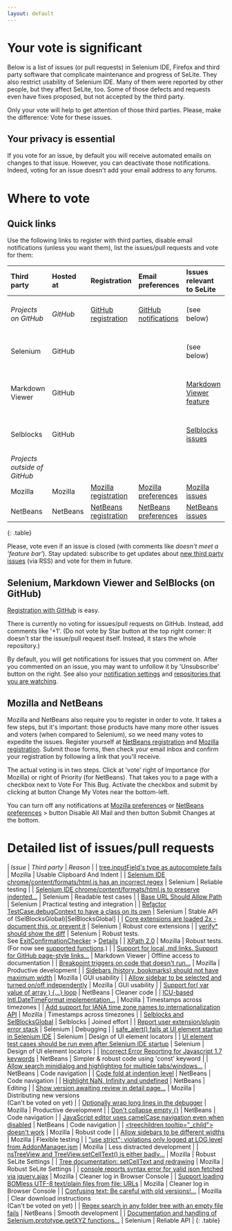 ```yaml
---
layout: default
---
```


# Your vote is significant #
Below is a list of issues (or pull requests) in Selenium IDE, Firefox and third party software that complicate maintenance and progress of SeLite. They also restrict usability of Selenium IDE. Many of them were reported by other people, but they affect SeLite, too. Some of those defects and requests even have fixes proposed, but not accepted by the third party.

Only your vote will help to get attention of those third parties. Please, make the difference: Vote for these issues.

## Your privacy is essential ##
If you vote for an issue, by default you will receive automated emails on changes to that issue. However, you can deactivate those notifications. Indeed, voting for an issue doesn't add your email address to any forums.

# Where to vote

## Quick links
Use the following links to register with third parties, disable email notifications (unless you want them), list the issues/pull requests and vote for them:

<!--
Update the following links whenever you update the detailed list.
How to get the links for GitHub: I couldn"t make it search by pairs of [repository, issue #]. Therefore
https://github.com/search?q=repo%3Arefactoror%2FSelBlocks+label%3Aquestion+author%3Apeter-kehl&ref=searchresults&type=Issues&utf8=%E2%9C%93. To edit that search, visit this link and then follow "Advanced search" link from that screen.

Filter multiple GitHub pull requests by commit # and 'OR': https://github.com/Thiht/markdown-viewer/issues?utf8=%E2%9C%93&q=213d5645af8+OR++f6269e7a3+
-->
<script type="text/javascript">
function goToYourGitHubComments( repositoryUser, repositoryProject ) {
    var username=prompt('What is your GitHub username?');
    if(username) {
        window.location= 'https://github.com/' +escape(repositoryUser)+ '/' +escape(repositoryProject)+ '/issues?utf8=✓&q=open+commenter%3A' + escape(username);
    }
}
</script>
| **Third party**      | **Hosted at** | **Registration**                                                                     | **Email preferences**                                                                         | **Issues relevant to SeLite** | **Your votes (or comments)** |
|:---------------------|:--------------|:-------------------------------------------------------------------------------------|:----------------------------------------------------------------------------------------------|:------------------------------|:-------------------|
| _Projects on GitHub_ | _GitHub_      | [GitHub registration](https://github.com/join)                           | [GitHub notifications](https://github.com/settings/notifications) | (see below) | https://github.com/search?type=Issues&utf8=✓&q=commenter%3A**your-github-user-name** <br/><a href="#" onclick="var username=prompt('What is your GitHub username?'); if(username) { window.location= 'https://github.com/search?type=Issues&utf8=✓&q=commenter%3A' +escape(username); }">your comments</a> |
| Selenium             | GitHub        |             |                                               |  (see below) | https://github.com/seleniumHQ/selenium/issues?utf8=✓&q=commenter%3A**your-github-user-name** <br/><a href="#" onclick="goToYourGitHubComments('seleniumHQ', 'selenium')">your comments</a> |
| Markdown Viewer      | GitHub        |  |  | [Markdown Viewer feature](https://github.com/Thiht/markdown-viewer/pull/39) | https://github.com/Thiht/markdown-viewer/issues?utf8=✓&q=commenter%3A**your-github-user-name** <br/><a href="#" onclick="goToYourGitHubComments('Thiht', 'markdown-viewer')">your comments</a> |
| Selblocks            | GitHub        |  |  | [Selblocks issues](https://github.com/search?q=repo%3Arefactoror%2FSelBlocks+label%3Aquestion+author%3Apeter-kehl&ref=searchresults&type=Issues&utf8=✓) | https://github.com/refactoror/SelBlocks/issues?utf8=✓&q=commenter%3A**your-github-user-name** <br/><a href="#" onclick="goToYourGitHubComments('refactoror', 'Selblocks')">your comments</a> |
| _Projects outside of GitHub_ | | | | | | |
| Mozilla              | Mozilla       | [Mozilla registration](https://bugzilla.mozilla.org/createaccount.cgi)              | [Mozilla preferences](https://bugzilla.mozilla.org/userprefs.cgi?tab=email)                  | [Mozilla issues](https://bugzilla.mozilla.org/buglist.cgi?quicksearch=ALL+bug_id%3A396966%2C406629%2C962861%2C852837%2C837961%2C627808%2C929703%2C932578%2C891774%2C278536%2C1031985%2C1051632%2C1108132%2C1096135%2C1071816%2C1247476) | [Mozilla votes](https://bugzilla.mozilla.org/page.cgi?id=voting/user.html) |
| NetBeans             | NetBeans      | [NetBeans registration](https://netbeans.org/people/new)                            | [NetBeans preferences](https://netbeans.org/bugzilla/userprefs.cgi?tab=email)            | [NetBeans issues](https://netbeans.org/bugzilla/buglist.cgi?quicksearch=ALL%20bug_id%3A237640%2C238942%2C244329%2C234888%2C%2C238121%2C240529%2C238691%2C238942) | [NetBeans votes](https://netbeans.org/bugzilla/page.cgi?id=voting/user.html) |
{: .table}

Please, vote even if an issue is closed (with comments like _doesn't meet a 'feature bar'_). Stay updated: subscribe to get updates about [new third party issues](http://www.feed43.com/8850141255642605.xml) (via RSS) and vote for them in future.

## Selenium, Markdown Viewer and SelBlocks (on GitHub)
[Registration with GitHub](https://github.com/join) is easy.

There is currently no voting for issues/pull requests on GitHub. Instead, add comments like '+1'. (Do not vote by Star button at the top right corner: It doesn't star the issue/pull request itself. Instead, it stars the whole repository.)

By default, you will get notifications for issues that you comment on. After you commented on an issue, you may want to unfollow it by 'Unsubscribe' button on the right. See also your [notification settings](https://github.com/settings/notifications) and [repositories that you are watching](https://github.com/watching).

## Mozilla and NetBeans
Mozilla and NetBeans also require you to register in order to vote. It takes a few steps, but it's important: those products have many more other issues and voters (when compared to Selenium), so we need many votes to expedite the issues. Register yourself at [NetBeans registration](https://netbeans.org/people/new) and [Mozilla registration](https://bugzilla.mozilla.org/createaccount.cgi). Submit those forms, then check your email inbox and confirm your registration by following a link that you'll receive.

The actual voting is in two steps. Click at 'vote' right of Importance (for Mozilla) or right of Priority (for NetBeans). That takes you to a page with a checkbox next to Vote For This Bug. Activate the checkbox and submit by clicking at button Change My Votes near the bottom-left.

You can turn off any notifications at [Mozilla preferences](https://bugzilla.mozilla.org/userprefs.cgi?tab=email) or [NetBeans preferences](https://netbeans.org/bugzilla/userprefs.cgi?tab=email) > button Disable All Mail and then button Submit Changes at the bottom.

# Detailed list of issues/pull requests
<!-- Use exact issue names (including typos!), or shorten them with "..." but only at the end. That eases the navigation. Keep them sorted in order of importance. -->

| *Issue*                                                                                                                         | *Third party*   | *Reason*                           |
| [tree.inputField's type as autocomplete fails](https://bugzilla.mozilla.org/show_bug.cgi?id=1247476)                            | Mozilla         | Usable Clipboard And Indent |
| [Selenium IDE chrome/content/formats/html.js has an incorrect regex](https://github.com/SeleniumHQ/selenium/issues/1636)        | Selenium        | Reliable testing |
| [Selenium IDE chrome/content/formats/html.js to preserve indented...](https://github.com/SeleniumHQ/selenium/issues/1546)       | Selenium        | Readable test cases |
| [Base URL Should Allow Path](https://github.com/SeleniumHQ/selenium/issues/1550)                                                | Selenium        | Practical testing and integration |
| [Refactor TestCase.debugContext to have a class on its own](https://github.com/SeleniumHQ/selenium/issues/1537)                 | Selenium        | Stable API of (SelBlocksGlobal)[SelBlocksGlobal] |
| [Core extensions are loaded 2x - document this, or prevent it](https://github.com/SeleniumHQ/selenium/issues/1549)              | Selenium        | Robust core extensions |
| [verify* should show the diff](https://github.com/SeleniumHQ/selenium/issues/1538)                                              | Selenium        | Robust tests. <br>See [ExitConfirmationChecker](ExitConfirmationChecker) &gt; [Details](ExitConfirmationChecker#details) |
| [XPath 2.0](https://bugzilla.mozilla.org/show_bug.cgi?id=396966)                                                        | Mozilla         | Robust tests.<br>(For now see <a href='https://developer.mozilla.org/en-US/docs/XPath/Functions'>supported functions</a>.) |
| [Support for local .md links. Support for GitHub page-style links...](https://github.com/Thiht/markdown-viewer/pull/39)         | Markdown Viewer | Offline access to documentation |
| [Breakpoint triggers on code that doesn't run...](https://bugzilla.mozilla.org/show_bug.cgi?id=1051632)                         | Mozilla         | Productive development |
| [Sidebars  (history, bookmarks) should not have maximum width](https://bugzilla.mozilla.org/show_bug.cgi?id=406629)             | Mozilla         | GUI usability |
| [Allow sidebar to be selected and turned on/off independently](https://bugzilla.mozilla.org/show_bug.cgi?id=962861)             | Mozilla         | GUI usability |
| [Support for( var value of array ) {...} loop](https://netbeans.org/bugzilla/show_bug.cgi?id=237640)                            | NetBeans        | Cleaner code |
| [ICU-based Intl.DateTimeFormat implementation...](https://bugzilla.mozilla.org/show_bug.cgi?id=852837)                          | Mozilla         | Timestamps across timezones |
| [Add support for IANA time zone names to internationalization API](https://bugzilla.mozilla.org/show_bug.cgi?id=837961)         | Mozilla         | Timestamps across timezones |
| [Selblocks and SelBlocksGlobal](https://github.com/refactoror/SelBlocks/issues/4)                                               | Selblocks       | Joined effort |
| [Report user extension/plugin error stack](https://github.com/SeleniumHQ/selenium/issues/1548)                                  | Selenium        | Debugging |
| [safe_alert() fails at UI element startup in Selenium IDE](https://github.com/SeleniumHQ/selenium/issues/1535)                  | Selenium        | Design of UI element locators |
| [UI element test cases should be run even after Selenium IDE startup](https://github.com/SeleniumHQ/selenium/issues/1536)       | Selenium        | Design of UI element locators |
| [Incorrect Error Reporting for Javascript 1.7 keywords](https://netbeans.org/bugzilla/show_bug.cgi?id=238942)                   | NetBeans        | Simpler & robust code using 'const' keyword |
| [Allow search minidialog and highlighting for multiple tabs/windows...](https://netbeans.org/bugzilla/show_bug.cgi?id=244329)   | NetBeans        | Code navigation |
| [Code fold at indention level](https://netbeans.org/bugzilla/show_bug.cgi?id=234888)                                            | NetBeans        | Code navigation |
| [Highlight NaN, Infinity and undefined](https://netbeans.org/bugzilla/show_bug.cgi?id=238121)                                   | NetBeans        | Editing |
| [Show version awaiting review in detail page...](https://bugzilla.mozilla.org/show_bug.cgi?id=627808)                           | Mozilla         | Distributing new versions<br> (Can't be voted on yet) |
| [Optionally wrap long lines in the debugger](https://bugzilla.mozilla.org/show_bug.cgi?id=1108132)                              | Mozilla         | Productive development |
| [Don't collapse empty {}](https://netbeans.org/bugzilla/show_bug.cgi?id=240529)                                                 | NetBeans        | Code navigation |
| [JavaScript editor uses camelCase navigation even when disabled](https://netbeans.org/bugzilla/show_bug.cgi?id=238691)          | NetBeans        | Code navigation |
| [&lt;treechildren tooltip="_child"&gt; doesn't work](https://bugzilla.mozilla.org/show_bug.cgi?id=929703)                       | Mozilla         | Robust code |
| [Allow sidebars to be different widths](https://bugzilla.mozilla.org/show_bug.cgi?id=932578)                                    | Mozilla         | Flexible testing |
| ["use strict"; violations only logged at LOG level from AddonManager.jsm](https://bugzilla.mozilla.org/show_bug.cgi?id=1096135) | Mozilla         |  Less distracted development |
| [nsTreeView and TreeView.setCellText() is either badly...](https://bugzilla.mozilla.org/show_bug.cgi?id=891774)                 | Mozilla         | Robust SeLite Settings |
| [Tree documentation: setCellText and redrawing](https://bugzilla.mozilla.org/show_bug.cgi?id=278536)                            | Mozilla         | Robust SeLite Settings |
| [console reports syntax error for valid json fetched via jquery.ajax](https://bugzilla.mozilla.org/show_bug.cgi?id=1031985)     | Mozilla         | Cleaner log in Browser Console |
| [Support loading BOMless UTF-8 text/plain files from file: URLs](https://bugzilla.mozilla.org/show_bug.cgi?id=1071816)          | Mozilla         | Cleaner log in Browser Console |
| [Confusing text: Be careful with old versions!...](https://bugzilla.mozilla.org/show_bug.cgi?id=1239898)                        | Mozilla         | Clear download instructions<br> (Can't be voted on yet) |
| [Regex search in any folder tree with an empty file fails](https://netbeans.org/bugzilla/show_bug.cgi?id=257897)                | NetBeans        | Smooth development |
| [Documentation and handling of Selenium.prototype.getXYZ functions...](https://github.com/SeleniumHQ/selenium/issues/1635)      | Selenium        | Reliable API |
{: .table}

<!--
<tr><td> <a href='https://code.google.com/archive/p/selenium/issues/2706'>Base URL inconsistent behavior (IDE)</a>        </td><td> Selenium    </td><td> Flexible testing </td></tr>
<tr><td> <a href='https://code.google.com/p/selenium/issues/detail?id=1816'>[IDE] JS regex replace for line break does not work...</a> </td><td> Selenium </td><td> Robust and expressive <tr><td> <a href='http://code.google.com/p/selenium/issues/detail?id=3028'>Keyboard shortcut to Selenium IDE</a>                            </td><td> Selenium    </td><td> GUI usability </td></tr>
-->